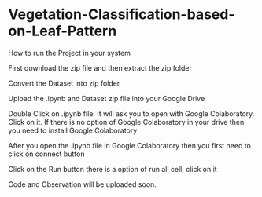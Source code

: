 # Vegetation-Classification-based-on-Leaf-Pattern

How to run the Project in your system

First download the zip file and then extract the zip folder

Convert the Dataset into zip folder

Upload the .ipynb and Dataset zip file into your Google Drive

Double Click on .ipynb file. It will ask you to open with Google Colaboratory. Click on it. If there is no option of Google Colaboratory in your drive then you need to install Google Colaboratory

After you open the .ipynb file in Google Colaboratory then you first need to click on connect button

Click on the Run button there is a option of run all cell, click on it

Code and Observation will be uploaded soon.
